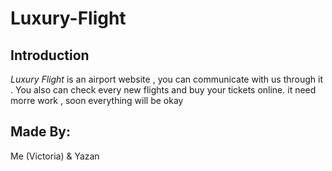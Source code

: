 # Luxury-Flight

## Introduction
*Luxury Flight* is an airport website , you can communicate with us through it . You also can check every new flights and buy your tickets  online.
it need morre work , soon everything will be okay

## Made By:
Me (Victoria) & Yazan


